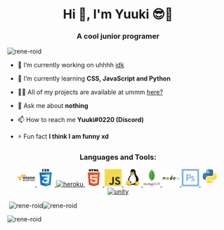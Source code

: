 <h1 align="center">Hi 👋, I'm Yuuki 😎👊</h1>
<h3 align="center">A cool junior programer</h3>

<p align="left"> <img src="https://komarev.com/ghpvc/?username=rene-roid&label=Profile%20views&color=0e75b6&style=flat" alt="rene-roid" /> </p>

- 🔭 I’m currently working on uhhhh [idk](https://github.com/rene-roid/idk)

- 🌱 I’m currently learning **CSS, JavaScript and Python**

- 👨‍💻 All of my projects are available at ummm [here?](https://github.com/rene-roid)

- 💬 Ask me about **nothing**

- 📫 How to reach me **Yuuki#0220 (Discord)**

- ⚡ Fun fact **I think I am funny xd**


<h3 align="center">Languages and Tools:</h3>
<p align="center"> <a href="https://aws.amazon.com" target="_blank"> <img src="https://raw.githubusercontent.com/devicons/devicon/master/icons/amazonwebservices/amazonwebservices-original-wordmark.svg" alt="aws" width="40" height="40"/> </a> <a href="https://www.w3schools.com/css/" target="_blank"> <img src="https://raw.githubusercontent.com/devicons/devicon/master/icons/css3/css3-original-wordmark.svg" alt="css3" width="40" height="40"/> </a> <a href="https://heroku.com" target="_blank"> <img src="https://www.vectorlogo.zone/logos/heroku/heroku-icon.svg" alt="heroku" width="40" height="40"/> </a> <a href="https://www.w3.org/html/" target="_blank"> <img src="https://raw.githubusercontent.com/devicons/devicon/master/icons/html5/html5-original-wordmark.svg" alt="html5" width="40" height="40"/> </a> <a href="https://developer.mozilla.org/en-US/docs/Web/JavaScript" target="_blank"> <img src="https://raw.githubusercontent.com/devicons/devicon/master/icons/javascript/javascript-original.svg" alt="javascript" width="40" height="40"/> </a> <a href="https://www.linux.org/" target="_blank"> <img src="https://raw.githubusercontent.com/devicons/devicon/master/icons/linux/linux-original.svg" alt="linux" width="40" height="40"/> </a> <a href="https://www.mongodb.com/" target="_blank"> <img src="https://raw.githubusercontent.com/devicons/devicon/master/icons/mongodb/mongodb-original-wordmark.svg" alt="mongodb" width="40" height="40"/> </a> <a href="https://nodejs.org" target="_blank"> <img src="https://raw.githubusercontent.com/devicons/devicon/master/icons/nodejs/nodejs-original-wordmark.svg" alt="nodejs" width="40" height="40"/> </a> <a href="https://www.photoshop.com/en" target="_blank"> <img src="https://raw.githubusercontent.com/devicons/devicon/master/icons/photoshop/photoshop-line.svg" alt="photoshop" width="40" height="40"/> </a> <a href="https://www.python.org" target="_blank"> <img src="https://raw.githubusercontent.com/devicons/devicon/master/icons/python/python-original.svg" alt="python" width="40" height="40"/> </a> <a href="https://unity.com/" target="_blank"> <img src="https://www.vectorlogo.zone/logos/unity3d/unity3d-icon.svg" alt="unity" width="40" height="40"/> </a> </p>



<p>&nbsp;<img align="center" src="https://github-readme-stats.vercel.app/api?username=rene-roid&show_icons=true&theme=tokyonight&locale=en" alt="rene-roid" /><img align="center" src="https://github-readme-streak-stats.herokuapp.com/?user=rene-roid&theme=dark" alt="rene-roid" /></p>
<p><img align="left" src="https://github-readme-stats.vercel.app/api/top-langs?username=rene-roid&show_icons=true&theme=tokyonight&locale=en&layout=compact" alt="rene-roid" /></p>

